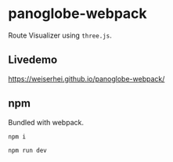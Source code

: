 # panoglobe-webpack
Route Visualizer using `three.js`.

## Livedemo
https://weiserhei.github.io/panoglobe-webpack/

## npm
Bundled with webpack.

`npm i`

`npm run dev`
